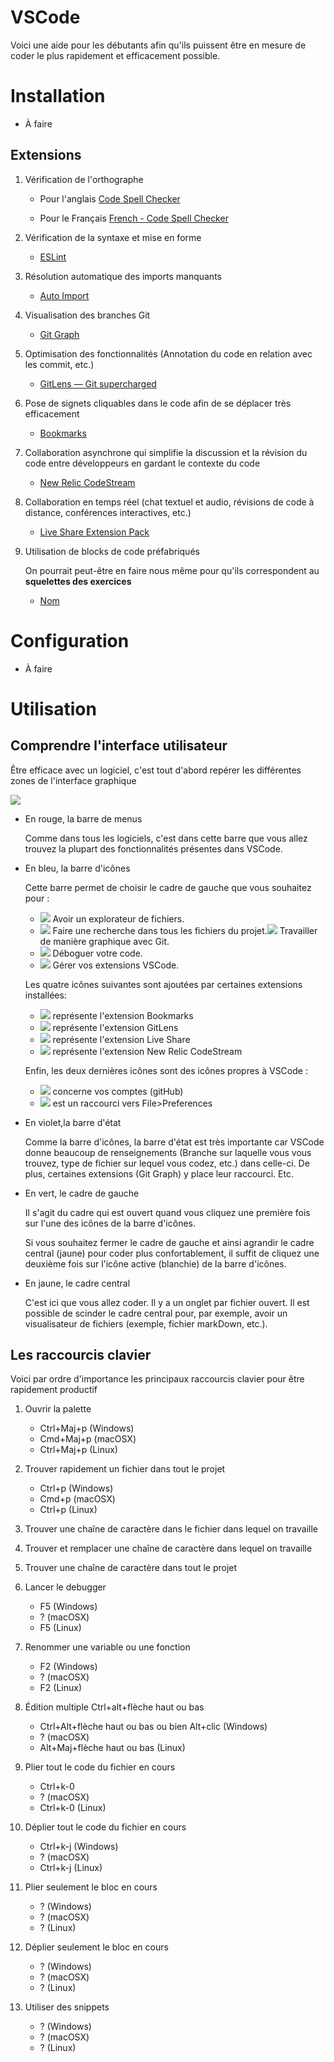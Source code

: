 # **VSCode**
Voici une aide pour les débutants afin qu'ils puissent être en mesure de coder le plus rapidement et efficacement possible.

# Installation
- À faire
## Extensions
1. Vérification de l'orthographe
   - Pour l'anglais [Code Spell Checker](https://marketplace.visualstudio.com/items?itemName=streetsidesoftware.code-spell-checker "cliquer sur ce lien")

   - Pour le Français [French - Code Spell Checker](https://marketplace.visualstudio.com/items?itemName=streetsidesoftware.code-spell-checker-french "cliquer sur ce lien")

2. Vérification de la syntaxe et mise en forme
   - [ESLint](https://marketplace.visualstudio.com/items?itemName=dbaeumer.vscode-eslint "cliquer sur ce lien")

3. Résolution automatique des imports manquants
   - [Auto Import](https://marketplace.visualstudio.com/items?itemName=steoates.autoimport "cliquer sur ce lien")

4. Visualisation des branches Git 
   - [Git Graph](https://marketplace.visualstudio.com/items?itemName=dbaeumer.vscode-eslint "cliquer sur ce lien")

5. Optimisation des fonctionnalités (Annotation du code en relation avec les commit, etc.)
   - [GitLens — Git supercharged](https://marketplace.visualstudio.com/items?itemName=eamodio.gitlens "cliquer sur ce lien")

6. Pose de signets cliquables dans le code afin de se déplacer très efficacement
   - [Bookmarks](https://marketplace.visualstudio.com/items?itemName=alefragnani.Bookmarks "cliquer sur ce lien")

7. Collaboration asynchrone qui simplifie la discussion et la révision du code entre développeurs en gardant le contexte du code
   - [New Relic CodeStream](https://marketplace.visualstudio.com/items?itemName=CodeStream.codestream "cliquer sur ce lien")

8. Collaboration en temps réel (chat textuel et audio, révisions de code à distance, conférences interactives, etc.)
   - [Live Share Extension Pack](https://marketplace.visualstudio.com/items?itemName=MS-vsliveshare.vsliveshare-pack "cliquer sur ce lien")

9. Utilisation de blocks de code préfabriqués
   
   On pourrait peut-être en faire nous même pour qu'ils correspondent au **squelettes des exercices**
   - [Nom](https:// "cliquer sur ce lien")

# Configuration
- À faire
# Utilisation
## Comprendre l'interface utilisateur
Être efficace avec un logiciel, c'est tout d'abord repérer les différentes zones de l'interface graphique

![](img/tutoVSCode/interfaceGeneraleVSCodeAvecCadres.png)
- En rouge, la barre de menus
  
  Comme dans tous les logiciels, c'est dans cette barre que vous allez trouvez la plupart des fonctionnalités présentes dans VSCode.
- En bleu, la barre d'icônes

  Cette barre permet de choisir le cadre de gauche que vous souhaitez pour :
   - ![](img/tutoVSCode/) Avoir un explorateur de fichiers.
   - ![](img/tutoVSCode/) Faire une recherche dans tous les fichiers du projet.![](img/tutoVSCode/) Travailler de manière graphique avec Git.
   - ![](img/tutoVSCode/) Déboguer votre code.
   - ![](img/tutoVSCode/) Gérer vos extensions VSCode.

  Les quatre icônes suivantes sont ajoutées par certaines extensions installées:
   - ![](img/tutoVSCode/) représente l'extension Bookmarks
   - ![](img/tutoVSCode/) représente l'extension GitLens
   - ![](img/tutoVSCode/) représente l'extension Live Share
   - ![](img/tutoVSCode/) représente l'extension New Relic CodeStream
  
  Enfin, les deux dernières icônes sont des icônes propres à VSCode :
   - ![](img/tutoVSCode/) concerne vos comptes (gitHub)
   - ![](img/tutoVSCode/) est un raccourci vers File>Preferences


- En violet,la barre d'état
  
  Comme la barre d'icônes, la barre d'état est très importante car VSCode donne beaucoup de renseignements (Branche sur laquelle vous vous trouvez, type de fichier sur lequel vous codez, etc.) dans celle-ci. De plus, certaines extensions (Git Graph) y place leur raccourci. Etc.


- En vert, le cadre de gauche

   Il s'agit du cadre qui est ouvert quand vous cliquez une première fois sur l'une des icônes de la barre d'icônes.

   Si vous souhaitez fermer le cadre de gauche et ainsi agrandir le cadre central (jaune) pour coder plus confortablement, il suffit de cliquez une deuxième fois sur l'icône active (blanchie) de la barre d'icônes.

- En jaune, le cadre central

   C'est ici que vous allez coder. Il y a un onglet par fichier ouvert. Il est possible de scinder le cadre central pour, par exemple, avoir un visualisateur de fichiers (exemple, fichier markDown, etc.).
## Les raccourcis clavier
Voici par ordre d'importance les principaux raccourcis clavier pour être rapidement productif

1. Ouvrir la palette
   - Ctrl+Maj+p (Windows)
   - Cmd+Maj+p (macOSX)
   - Ctrl+Maj+p (Linux)
2. Trouver rapidement un fichier dans tout le projet
   - Ctrl+p (Windows)
   - Cmd+p (macOSX)
   - Ctrl+p (Linux)
3. Trouver une chaîne de caractère dans le fichier dans lequel on travaille
4. Trouver et remplacer une chaîne de caractère dans lequel on travaille
5. Trouver une chaîne de caractère dans tout le projet
6. Lancer le debugger
   - F5 (Windows)
   - ? (macOSX)
   - F5 (Linux)
7. Renommer une variable ou une fonction
   - F2 (Windows)
   - ? (macOSX)
   - F2 (Linux)
8. Édition multiple Ctrl+alt+flèche haut ou bas
   - Ctrl+Alt+flèche haut ou bas ou bien Alt+clic (Windows)
   - ? (macOSX)
   - Alt+Maj+flèche haut ou bas (Linux)

9. Plier tout le code du fichier en cours
   - Ctrl+k-0
   - ? (macOSX)
   - Ctrl+k-0 (Linux)
10. Déplier tout le code du fichier en cours
    - Ctrl+k-j (Windows)
    - ? (macOSX)
    - Ctrl+k-j (Linux)
11. Plier seulement le bloc en cours
    - ? (Windows)
    - ? (macOSX)
    - ? (Linux)
12. Déplier seulement le bloc en cours
    - ? (Windows)
    - ? (macOSX)
    - ? (Linux)
13. Utiliser des snippets
    - ? (Windows)
    - ? (macOSX)
    - ? (Linux)
